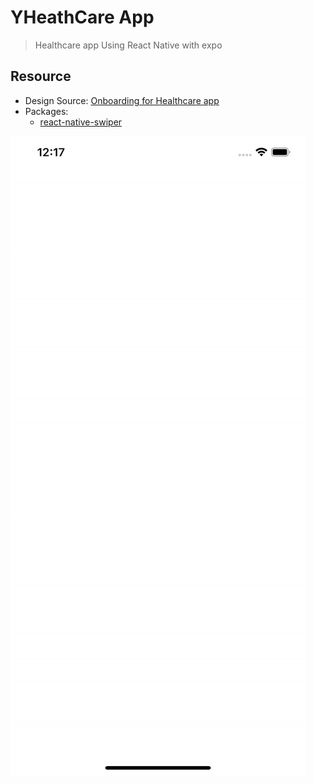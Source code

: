 # YHeathCare App

> Healthcare app Using React Native with expo

## Resource

- Design Source: [Onboarding for Healthcare app](https://dribbble.com/shots/4919315-Onboarding-for-Healthcare-app)
- Packages:
  - [react-native-swiper](https://www.npmjs.com/package/react-native-swiper)

![Onboarding for Healthcare app Demo](https://github.com/Lazhari/y-health-care/blob/master/demo.gif)
